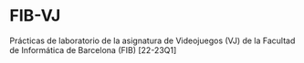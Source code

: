 # FIB-VJ
Prácticas de laboratorio de la asignatura de Videojuegos (VJ) de la Facultad de Informática de Barcelona (FIB) [22-23Q1]
